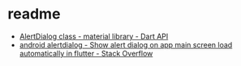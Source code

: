 # readme

- [AlertDialog class - material library - Dart API](https://api.flutter.dev/flutter/material/AlertDialog-class.html)
- [android alertdialog - Show alert dialog on app main screen load automatically in flutter - Stack Overflow](https://stackoverflow.com/questions/52164369/show-alert-dialog-on-app-main-screen-load-automatically-in-flutter)

